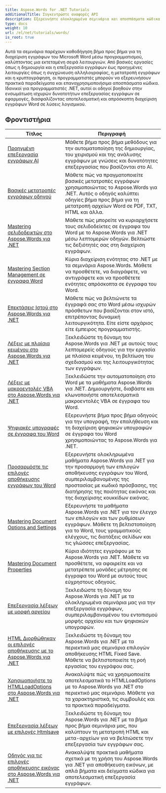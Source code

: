 ```yaml
---
title: Aspose.Words for .NET Tutorials
additionalTitle: Συγκεντρώστε αναφορές API
description: Εξερευνήστε ολοκληρωμένα σεμινάρια και αποσπάσματα κώδικα για το Aspose.Words για .NET! Από τα βασικά για αρχάριους έως τις προηγμένες λειτουργίες, παρέχετε οδηγίες βήμα προς βήμα.
type: docs
weight: 10
url: /el/net/tutorials/words/
is_root: true
---
```


Αυτά τα σεμινάρια παρέχουν καθοδήγηση βήμα προς βήμα για τη διαχείριση εγγράφων του Microsoft Word μέσω προγραμματισμού, καλύπτοντας μια εκτεταμένη σειρά λειτουργιών. Από βασικές εργασίες όπως η δημιουργία και η επεξεργασία εγγράφων έως προηγμένες λειτουργίες όπως η συγχώνευση αλληλογραφίας, η μετατροπή εγγράφων και η κρυπτογράφηση, οι προγραμματιστές μπορούν να εξερευνήσουν πρακτικά παραδείγματα και επαναχρησιμοποιήσιμα αποσπάσματα κώδικα. Ιδανικοί για προγραμματιστές .NET, αυτοί οι οδηγοί βοηθούν στην ενσωμάτωση ισχυρών δυνατοτήτων επεξεργασίας εγγράφων σε εφαρμογές, διασφαλίζοντας αποτελεσματική και απρόσκοπτη διαχείριση εγγράφων Word σε λύσεις λογισμικού.

## Φροντιστήρια
| Τίτλος | Περιγραφή |
| --- | --- | 
| [Προηγμένη επεξεργασία εγγράφων AI](./advanced-ai-document-processing/) | Μάθετε βήμα προς βήμα μεθόδους για την αυτοματοποίηση της δημιουργίας, του χειρισμού και της ανάλυσης εγγράφων με γνώσεις και δυνατότητες επεξεργασίας που βασίζονται στο AI. |
| [Βασικές μετατροπές εγγράφων οδηγού](./essential-guide-document-conversions/) | Μάθετε πώς να πραγματοποιείτε βασικές μετατροπές εγγράφων χρησιμοποιώντας το Aspose.Words για .NET. Αυτός ο οδηγός καλύπτει οδηγίες βήμα προς βήμα για τη μετατροπή αρχείων Word σε PDF, TXT, HTML και άλλα. | 
| [Mastering σελιδοδεικτών στο Aspose.Words για .NET](./mastering-bookmarks/) | Μάθετε πώς μπορείτε να κυριαρχήσετε τους σελιδοδείκτες σε έγγραφα του Word με το Aspose.Words για .NET μέσω λεπτομερών οδηγών. Βελτιώστε τις δεξιότητές σας στη διαχείριση εγγράφων. | 
| [Mastering Section Management σε έγγραφα Word](./section-management/) | Κύρια διαχείριση ενότητας στο .NET με τα σεμινάρια Aspose.Words. Μάθετε να προσθέτετε, να διαγράφετε, να αντιγράφετε και να προσθέτετε ενότητες απρόσκοπτα σε έγγραφα του Word. | 
| [Επεκτάσεις Ιστού στο Aspose.Words για .NET](./web-extensions/) | Μάθετε πώς να βελτιώνετε τα έγγραφά σας στο Word μέσω ισχυρών πρόσθετων που βασίζονται στον ιστό, επιτρέποντας δυναμική λειτουργικότητα. Είτε είστε αρχάριος είτε έμπειρος προγραμματιστής. | 
| [Λέξεις με πλαίσια κειμένου στο Aspose.Words για .NET](./words-with-textboxes/) | Ξεκλειδώστε τη δύναμη του Aspose.Words για .NET με αυτούς τους λεπτομερείς οδηγούς για την εργασία με πλαίσια κειμένου, τη βελτίωση του σχεδιασμού και της λειτουργικότητας των εγγράφων. | 
| [Λέξεις με μακροεντολές VBA στο Aspose.Words για .NET](./words-with-vba-macros/) | Ξεκλειδώστε την αυτοματοποίηση στο Word με τα μαθήματα Aspose.Words για .NET. Δημιουργήστε, διαβάστε και κλωνοποιήστε αποτελεσματικά μακροεντολές VBA σε έγγραφα του Word. | 
| [Ψηφιακές υπογραφές σε έγγραφα του Word](./digital-signatures/) | Εξερευνήστε βήμα προς βήμα οδηγούς για την υπογραφή, την επαλήθευση και τη διαχείριση ψηφιακών υπογραφών σε έγγραφα του Word χρησιμοποιώντας το Aspose.Words για .NET. |
| [Προσαρμόστε τις επιλογές αποθήκευσης εγγράφων του Word](./word-document-saving-options/) | Εξερευνήστε ολοκληρωμένα μαθήματα Aspose.Words για .NET για την προσαρμογή των επιλογών αποθήκευσης εγγράφων του Word, συμπεριλαμβανομένης της προστασίας με κωδικό πρόσβασης, της διατήρησης της ποιότητας εικόνας και της διαχείρισης κουκκίδων εικόνας. |
| [Mastering Document Options and Settings](./mastering-document-options-and-settings/) | Εξερευνήστε τα μαθήματα Aspose.Words για .NET για τον έλεγχο των επιλογών και των ρυθμίσεων εγγράφων. Μάθετε τη βελτιστοποίηση για το Word, τους γραμματικούς ελέγχους, τις διατάξεις σελίδων και τις γλώσσες επεξεργασίας. |
| [Mastering Document Properties](./mastering-document-properties/) | Κύρια ιδιότητες εγγράφου με το Aspose.Words για .NET. Μάθετε να προσθέτετε, να αφαιρείτε και να μετατρέπετε μονάδες μέτρησης σε έγγραφα του Word με αυτούς τους εύχρηστους οδηγούς. |
| [Επεξεργασία λέξεων με μορφή αρχείου](./words-processing-with-file-format/) | Ξεκλειδώστε τη δύναμη του Aspose.Words για .NET με τα ολοκληρωμένα σεμινάρια μας για την επεξεργασία εγγράφων, συμπεριλαμβανομένου του εντοπισμού μορφής αρχείου και των ψηφιακών υπογραφών. |
| [HTML Διορθώθηκαν οι επιλογές αποθήκευσης με το Aspose.Words για .NET](./html-fixed-save-options/) | Ξεκλειδώστε τη δύναμη του Aspose.Words για .NET με τα περιεκτικά μας σεμινάρια επιλογών αποθήκευσης HTML Fixed Save. Μάθετε να βελτιστοποιείτε τη ροή εργασίας του εγγράφου σας. |
| [Χρησιμοποιήστε το HTMLLoadOptions στο Aspose.Words για .NET](./use-htmlloadoptions/) | Ανακαλύψτε πώς να χρησιμοποιείτε αποτελεσματικά το HTMLLoadOptions με το Aspose.Words για .NET στο περιεκτικό μας σεμινάριο. Μάθετε για τα χαρακτηριστικά, τις συμβουλές και τα πρακτικά παραδείγματα. |
| [Επεξεργασία λέξεων με επιλογές Htmlsave](./words-processing-with-htmlsaveoptions/) | Ξεκλειδώστε τη δύναμη του Aspose.Words για .NET με τα βήμα προς βήμα σεμινάρια μας, που καλύπτουν τη μετατροπή HTML και μετα-αρχείων για να βελτιώσετε την επεξεργασία των εγγράφων σας. |
| [Οδηγός για τις επιλογές αποθήκευσης εικόνας στο Aspose.Words για .NET](./guide-to-image-save-options/) | Ανακαλύψτε πρακτικά μαθήματα σχετικά με τη χρήση του Aspose.Words για .NET για αποθήκευση εικόνων, με απλά βήματα και δείγματα κώδικα για αποτελεσματική επεξεργασία εγγράφων. |